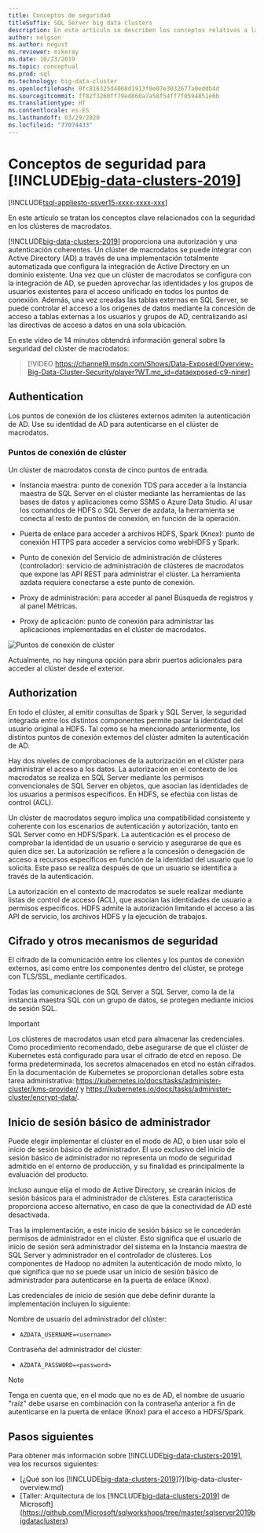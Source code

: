 ```yaml
---
title: Conceptos de seguridad
titleSuffix: SQL Server big data clusters
description: En este artículo se describen los conceptos relativos a la seguridad de los clústeres de macrodatos de SQL Server. Este contenido incluye la descripción de los puntos de conexión del clúster y la autenticación del clúster.
author: nelgson
ms.author: negust
ms.reviewer: mikeray
ms.date: 10/23/2019
ms.topic: conceptual
ms.prod: sql
ms.technology: big-data-cluster
ms.openlocfilehash: 0fc816325d4008d1913f0e07e3032677a0eddb4d
ms.sourcegitcommit: ff82f3260ff79ed860a7a58f54ff7f0594851e6b
ms.translationtype: HT
ms.contentlocale: es-ES
ms.lasthandoff: 03/29/2020
ms.locfileid: "77074433"
---
```

# <a name="security-concepts-for-big-data-clusters-2019"></a>Conceptos de seguridad para [!INCLUDE[big-data-clusters-2019](../includes/ssbigdataclusters-ss-nover.md)]

[!INCLUDE[tsql-appliesto-ssver15-xxxx-xxxx-xxx](../includes/tsql-appliesto-ssver15-xxxx-xxxx-xxx.md)]

En este artículo se tratan los conceptos clave relacionados con la seguridad en los clústeres de macrodatos.

[!INCLUDE[big-data-clusters-2019](../includes/ssbigdataclusters-ss-nover.md)] proporciona una autorización y una autenticación coherentes. Un clúster de macrodatos se puede integrar con Active Directory (AD) a través de una implementación totalmente automatizada que configura la integración de Active Directory en un dominio existente. Una vez que un clúster de macrodatos se configura con la integración de AD, se pueden aprovechar las identidades y los grupos de usuarios existentes para el acceso unificado en todos los puntos de conexión. Además, una vez creadas las tablas externas en SQL Server, se puede controlar el acceso a los orígenes de datos mediante la concesión de acceso a tablas externas a los usuarios y grupos de AD, centralizando así las directivas de acceso a datos en una sola ubicación.

En este vídeo de 14 minutos obtendrá información general sobre la seguridad del clúster de macrodatos:

> [!VIDEO https://channel9.msdn.com/Shows/Data-Exposed/Overview-Big-Data-Cluster-Security/player?WT.mc_id=dataexposed-c9-niner]


## <a name="authentication"></a>Authentication

Los puntos de conexión de los clústeres externos admiten la autenticación de AD. Use su identidad de AD para autenticarse en el clúster de macrodatos.

### <a name="cluster-endpoints"></a>Puntos de conexión de clúster

Un clúster de macrodatos consta de cinco puntos de entrada.

* Instancia maestra: punto de conexión TDS para acceder a la Instancia maestra de SQL Server en el clúster mediante las herramientas de las bases de datos y aplicaciones como SSMS o Azure Data Studio. Al usar los comandos de HDFS o SQL Server de azdata, la herramienta se conecta al resto de puntos de conexión, en función de la operación.

* Puerta de enlace para acceder a archivos HDFS, Spark (Knox): punto de conexión HTTPS para acceder a servicios como webHDFS y Spark.

* Punto de conexión del Servicio de administración de clústeres (controlador): servicio de administración de clústeres de macrodatos que expone las API REST para administrar el clúster. La herramienta azdata requiere conectarse a este punto de conexión.

* Proxy de administración: para acceder al panel Búsqueda de registros y al panel Métricas.

* Proxy de aplicación: punto de conexión para administrar las aplicaciones implementadas en el clúster de macrodatos.

![Puntos de conexión de clúster](media/concept-security/cluster_endpoints.png)

Actualmente, no hay ninguna opción para abrir puertos adicionales para acceder al clúster desde el exterior.

## <a name="authorization"></a>Authorization

En todo el clúster, al emitir consultas de Spark y SQL Server, la seguridad integrada entre los distintos componentes permite pasar la identidad del usuario original a HDFS. Tal como se ha mencionado anteriormente, los distintos puntos de conexión externos del clúster admiten la autenticación de AD.

Hay dos niveles de comprobaciones de la autorización en el clúster para administrar el acceso a los datos. La autorización en el contexto de los macrodatos se realiza en SQL Server mediante los permisos convencionales de SQL Server en objetos, que asocian las identidades de los usuarios a permisos específicos. En HDFS, se efectúa con listas de control (ACL).

Un clúster de macrodatos seguro implica una compatibilidad consistente y coherente con los escenarios de autenticación y autorización, tanto en SQL Server como en HDFS/Spark. La autenticación es el proceso de comprobar la identidad de un usuario o servicio y asegurarse de que es quien dice ser. La autorización se refiere a la concesión o denegación de acceso a recursos específicos en función de la identidad del usuario que lo solicita. Este paso se realiza después de que un usuario se identifica a través de la autenticación.

La autorización en el contexto de macrodatos se suele realizar mediante listas de control de acceso (ACL), que asocian las identidades de usuario a permisos específicos. HDFS admite la autorización limitando el acceso a las API de servicio, los archivos HDFS y la ejecución de trabajos.

## <a name="encryption-and-other-security-mechanisms"></a>Cifrado y otros mecanismos de seguridad

El cifrado de la comunicación entre los clientes y los puntos de conexión externos, así como entre los componentes dentro del clúster, se protege con TLS/SSL, mediante certificados.

Todas las comunicaciones de SQL Server a SQL Server, como la de la instancia maestra SQL con un grupo de datos, se protegen mediante inicios de sesión SQL.

> [!IMPORTANT]
>  Los clústeres de macrodatos usan etcd para almacenar las credenciales. Como procedimiento recomendado, debe asegurarse de que el clúster de Kubernetes está configurado para usar el cifrado de etcd en reposo. De forma predeterminada, los secretos almacenados en etcd no están cifrados. En la documentación de Kubernetes se proporcionan detalles sobre esta tarea administrativa: https://kubernetes.io/docs/tasks/administer-cluster/kms-provider/ y https://kubernetes.io/docs/tasks/administer-cluster/encrypt-data/.


## <a name="basic-administrator-login"></a>Inicio de sesión básico de administrador

Puede elegir implementar el clúster en el modo de AD, o bien usar solo el inicio de sesión básico de administrador. El uso exclusivo del inicio de sesión básico de administrador no representa un modo de seguridad admitido en el entorno de producción, y su finalidad es principalmente la evaluación del producto.

Incluso aunque elija el modo de Active Directory, se crearán inicios de sesión básicos para el administrador de clústeres. Esta característica proporciona acceso alternativo, en caso de que la conectividad de AD esté desactivada.

Tras la implementación, a este inicio de sesión básico se le concederán permisos de administrador en el clúster. Esto significa que el usuario de inicio de sesión será administrador del sistema en la Instancia maestra de SQL Server y administrador en el controlador de clústeres.
Los componentes de Hadoop no admiten la autenticación de modo mixto, lo que significa que no se puede usar un inicio de sesión básico de administrador para autenticarse en la puerta de enlace (Knox).

Las credenciales de inicio de sesión que debe definir durante la implementación incluyen lo siguiente:

Nombre de usuario del administrador del clúster:
 + `AZDATA_USERNAME=<username>`

Contraseña del administrador del clúster:  
 + `AZDATA_PASSWORD=<password>`

> [!NOTE]
> Tenga en cuenta que, en el modo que no es de AD, el nombre de usuario "raíz" debe usarse en combinación con la contraseña anterior a fin de autenticarse en la puerta de enlace (Knox) para el acceso a HDFS/Spark.

## <a name="next-steps"></a>Pasos siguientes

Para obtener más información sobre [!INCLUDE[big-data-clusters-2019](../includes/ssbigdataclusters-ss-nover.md)], vea los recursos siguientes:

- [¿Qué son los [!INCLUDE[big-data-clusters-2019](../includes/ssbigdataclusters-ver15.md)]?](big-data-cluster-overview.md)
- [Taller: Arquitectura de los [!INCLUDE[big-data-clusters-2019](../includes/ssbigdataclusters-ss-nover.md)] de Microsoft](https://github.com/Microsoft/sqlworkshops/tree/master/sqlserver2019bigdataclusters)
